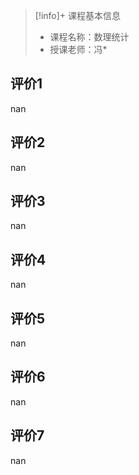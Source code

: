 >[!info]+ 课程基本信息
>
> - 课程名称：数理统计
> - 授课老师：冯*

## 评价1

nan
## 评价2

nan
## 评价3

nan
## 评价4

nan
## 评价5

nan
## 评价6

nan
## 评价7

nan
